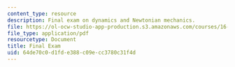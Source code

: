 ```yaml
---
content_type: resource
description: Final exam on dynamics and Newtonian mechanics.
file: https://ol-ocw-studio-app-production.s3.amazonaws.com/courses/16-07-dynamics-fall-2009/64de70c0d1fde388c09ecc3780c31f4d_MIT16_07F09_final05.pdf
file_type: application/pdf
resourcetype: Document
title: Final Exam
uid: 64de70c0-d1fd-e388-c09e-cc3780c31f4d
---
```

